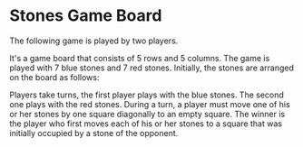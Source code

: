 # Stones Game Board

The following game is played by two players.

 It's a game board that consists of 5 rows and 5 columns. The game is played with 7 blue stones 
and 7 red stones. Initially, the stones are arranged on the board as follows:

  Players take turns, the first player plays with the blue stones. The second one plays with the red stones. During a turn, a player must move one of his or her stones by one square diagonally to an empty square. 
The winner is the player who first moves each of his or her stones to a square that was initially occupied by a stone of the opponent.









